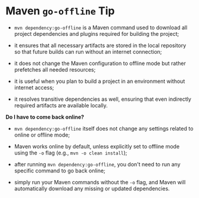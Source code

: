 # Maven `go-offline` Tip

- `mvn dependency:go-offline` is a Maven command used to download all project dependencies and plugins required for building the project;
- it ensures that all necessary artifacts are stored in the local repository so that future builds can run without an internet connection;
- it does not change the Maven configuration to offline mode but rather prefetches all needed resources;
 

- it is useful when you plan to build a project in an environment without internet access;
- it resolves transitive dependencies as well, ensuring that even indirectly required artifacts are available locally.

**Do I have to come back online?**

- `mvn dependency:go-offline` itself does not change any settings related to online or offline mode;
- Maven works online by default, unless explicitly set to offline mode using the `-o` flag (e.g., `mvn -o clean install`);
- after running `mvn dependency:go-offline`, you don't need to run any specific command to go back online;


- simply run your Maven commands without the `-o` flag, and Maven will automatically download any missing or updated dependencies.
